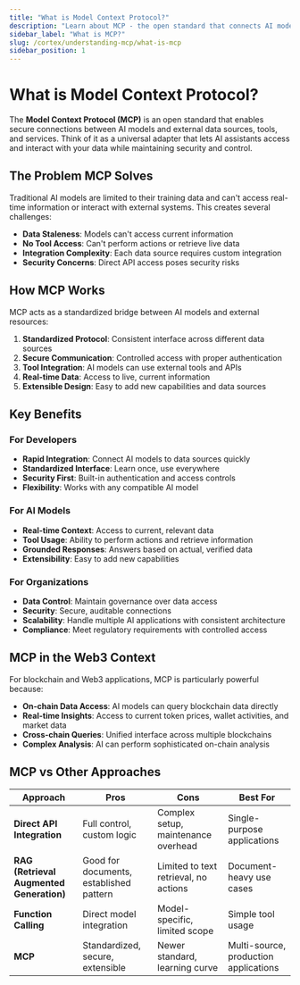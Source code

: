 ```yaml
---
title: "What is Model Context Protocol?"
description: "Learn about MCP - the open standard that connects AI models with external data sources and tools."
sidebar_label: "What is MCP?"
slug: /cortex/understanding-mcp/what-is-mcp
sidebar_position: 1
---
```


# What is Model Context Protocol?

The **Model Context Protocol (MCP)** is an open standard that enables secure connections between AI models and external data sources, tools, and services. Think of it as a universal adapter that lets AI assistants access and interact with your data while maintaining security and control.

## The Problem MCP Solves

Traditional AI models are limited to their training data and can't access real-time information or interact with external systems. This creates several challenges:

- **Data Staleness**: Models can't access current information
- **No Tool Access**: Can't perform actions or retrieve live data
- **Integration Complexity**: Each data source requires custom integration
- **Security Concerns**: Direct API access poses security risks

## How MCP Works

MCP acts as a standardized bridge between AI models and external resources:

1. **Standardized Protocol**: Consistent interface across different data sources
2. **Secure Communication**: Controlled access with proper authentication
3. **Tool Integration**: AI models can use external tools and APIs
4. **Real-time Data**: Access to live, current information
5. **Extensible Design**: Easy to add new capabilities and data sources

## Key Benefits

### For Developers

- **Rapid Integration**: Connect AI models to data sources quickly
- **Standardized Interface**: Learn once, use everywhere
- **Security First**: Built-in authentication and access controls
- **Flexibility**: Works with any compatible AI model

### For AI Models

- **Real-time Context**: Access to current, relevant data
- **Tool Usage**: Ability to perform actions and retrieve information
- **Grounded Responses**: Answers based on actual, verified data
- **Extensibility**: Easy to add new capabilities

### For Organizations

- **Data Control**: Maintain governance over data access
- **Security**: Secure, auditable connections
- **Scalability**: Handle multiple AI applications with consistent architecture
- **Compliance**: Meet regulatory requirements with controlled access

## MCP in the Web3 Context

For blockchain and Web3 applications, MCP is particularly powerful because:

- **On-chain Data Access**: AI models can query blockchain data directly
- **Real-time Insights**: Access to current token prices, wallet activities, and market data
- **Cross-chain Queries**: Unified interface across multiple blockchains
- **Complex Analysis**: AI can perform sophisticated on-chain analysis

## MCP vs Other Approaches

| Approach                                 | Pros                                    | Cons                                  | Best For                              |
| ---------------------------------------- | --------------------------------------- | ------------------------------------- | ------------------------------------- |
| **Direct API Integration**               | Full control, custom logic              | Complex setup, maintenance overhead   | Single-purpose applications           |
| **RAG (Retrieval Augmented Generation)** | Good for documents, established pattern | Limited to text retrieval, no actions | Document-heavy use cases              |
| **Function Calling**                     | Direct model integration                | Model-specific, limited scope         | Simple tool usage                     |
| **MCP**                                  | Standardized, secure, extensible        | Newer standard, learning curve        | Multi-source, production applications |
